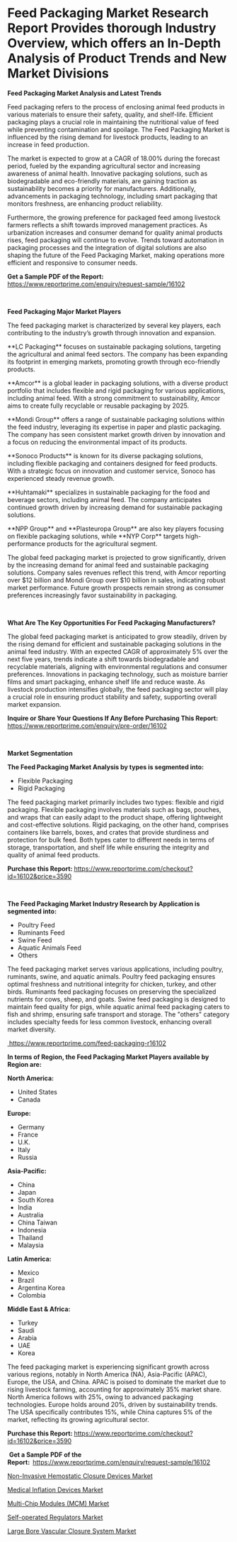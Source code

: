<p><h1>Feed Packaging Market Research Report Provides thorough Industry Overview, which offers an In-Depth Analysis of Product Trends and New Market Divisions</h1></p><p><strong>Feed Packaging Market Analysis and Latest Trends</strong></p>
<p><p>Feed packaging refers to the process of enclosing animal feed products in various materials to ensure their safety, quality, and shelf-life. Efficient packaging plays a crucial role in maintaining the nutritional value of feed while preventing contamination and spoilage. The Feed Packaging Market is influenced by the rising demand for livestock products, leading to an increase in feed production.</p><p>The market is expected to grow at a CAGR of 18.00% during the forecast period, fueled by the expanding agricultural sector and increasing awareness of animal health. Innovative packaging solutions, such as biodegradable and eco-friendly materials, are gaining traction as sustainability becomes a priority for manufacturers. Additionally, advancements in packaging technology, including smart packaging that monitors freshness, are enhancing product reliability.</p><p>Furthermore, the growing preference for packaged feed among livestock farmers reflects a shift towards improved management practices. As urbanization increases and consumer demand for quality animal products rises, feed packaging will continue to evolve. Trends toward automation in packaging processes and the integration of digital solutions are also shaping the future of the Feed Packaging Market, making operations more efficient and responsive to consumer needs.</p></p>
<p><strong>Get a Sample PDF of the Report:&nbsp;</strong> <a href="https://www.reportprime.com/enquiry/request-sample/16102?utm_campaign=1472&utm_medium=2&utm_source=Github&utm_content=ia&utm_term=11102024&utm_id=feed-packaging">https://www.reportprime.com/enquiry/request-sample/16102</a></p>
<p>&nbsp;</p>
<p><strong>Feed Packaging Major Market Players</strong></p>
<p><p>The feed packaging market is characterized by several key players, each contributing to the industry’s growth through innovation and expansion. </p><p>**LC Packaging** focuses on sustainable packaging solutions, targeting the agricultural and animal feed sectors. The company has been expanding its footprint in emerging markets, promoting growth through eco-friendly products.</p><p>**Amcor** is a global leader in packaging solutions, with a diverse product portfolio that includes flexible and rigid packaging for various applications, including animal feed. With a strong commitment to sustainability, Amcor aims to create fully recyclable or reusable packaging by 2025.</p><p>**Mondi Group** offers a range of sustainable packaging solutions within the feed industry, leveraging its expertise in paper and plastic packaging. The company has seen consistent market growth driven by innovation and a focus on reducing the environmental impact of its products.</p><p>**Sonoco Products** is known for its diverse packaging solutions, including flexible packaging and containers designed for feed products. With a strategic focus on innovation and customer service, Sonoco has experienced steady revenue growth.</p><p>**Huhtamaki** specializes in sustainable packaging for the food and beverage sectors, including animal feed. The company anticipates continued growth driven by increasing demand for sustainable packaging solutions.</p><p>**NPP Group** and **Plasteuropa Group** are also key players focusing on flexible packaging solutions, while **NYP Corp** targets high-performance products for the agricultural segment.</p><p>The global feed packaging market is projected to grow significantly, driven by the increasing demand for animal feed and sustainable packaging solutions. Company sales revenues reflect this trend, with Amcor reporting over $12 billion and Mondi Group over $10 billion in sales, indicating robust market performance. Future growth prospects remain strong as consumer preferences increasingly favor sustainability in packaging.</p></p>
<p>&nbsp;</p>
<p><strong>What Are The Key Opportunities For Feed Packaging Manufacturers?</strong></p>
<p><p>The global feed packaging market is anticipated to grow steadily, driven by the rising demand for efficient and sustainable packaging solutions in the animal feed industry. With an expected CAGR of approximately 5% over the next five years, trends indicate a shift towards biodegradable and recyclable materials, aligning with environmental regulations and consumer preferences. Innovations in packaging technology, such as moisture barrier films and smart packaging, enhance shelf life and reduce waste. As livestock production intensifies globally, the feed packaging sector will play a crucial role in ensuring product stability and safety, supporting overall market expansion.</p></p>
<p><strong>Inquire or Share Your Questions If Any Before Purchasing This Report:</strong> <a href="https://www.reportprime.com/enquiry/pre-order/16102?utm_campaign=1472&utm_medium=2&utm_source=Github&utm_content=ia&utm_term=11102024&utm_id=feed-packaging">https://www.reportprime.com/enquiry/pre-order/16102</a></p>
<p>&nbsp;</p>
<p><strong>Market Segmentation</strong></p>
<p><strong>The Feed Packaging Market Analysis by types is segmented into:</strong></p>
<p><ul><li>Flexible Packaging</li><li>Rigid Packaging</li></ul></p>
<p><p>The feed packaging market primarily includes two types: flexible and rigid packaging. Flexible packaging involves materials such as bags, pouches, and wraps that can easily adapt to the product shape, offering lightweight and cost-effective solutions. Rigid packaging, on the other hand, comprises containers like barrels, boxes, and crates that provide sturdiness and protection for bulk feed. Both types cater to different needs in terms of storage, transportation, and shelf life while ensuring the integrity and quality of animal feed products.</p></p>
<p><strong>Purchase this Report:&nbsp;</strong><a href="https://www.reportprime.com/checkout?id=16102&price=3590&utm_campaign=1472&utm_medium=2&utm_source=Github&utm_content=ia&utm_term=11102024&utm_id=feed-packaging">https://www.reportprime.com/checkout?id=16102&price=3590</a></p>
<p>&nbsp;</p>
<p><strong>The Feed Packaging Market Industry Research by Application is segmented into:</strong></p>
<p><ul><li>Poultry Feed</li><li>Ruminants Feed</li><li>Swine Feed</li><li>Aquatic Animals Feed</li><li>Others</li></ul></p>
<p><p>The feed packaging market serves various applications, including poultry, ruminants, swine, and aquatic animals. Poultry feed packaging ensures optimal freshness and nutritional integrity for chicken, turkey, and other birds. Ruminants feed packaging focuses on preserving the specialized nutrients for cows, sheep, and goats. Swine feed packaging is designed to maintain feed quality for pigs, while aquatic animal feed packaging caters to fish and shrimp, ensuring safe transport and storage. The "others" category includes specialty feeds for less common livestock, enhancing overall market diversity.</p></p>
<p><a href="https://www.reportprime.com/feed-packaging-r16102?utm_campaign=1472&utm_medium=2&utm_source=Github&utm_content=ia&utm_term=11102024&utm_id=feed-packaging">&nbsp;https://www.reportprime.com/feed-packaging-r16102</a></p>
<p><strong>In terms of Region, the Feed Packaging Market Players available by Region are:</strong></p>
<p>
    <p> <strong> North America: </strong>
        <ul>
            <li>United States</li>
            <li>Canada</li>
        </ul>
        </p> 
    <p> <strong> Europe: </strong>
        <ul>
            <li>Germany</li>
            <li>France</li>
            <li>U.K.</li>
            <li>Italy</li>
            <li>Russia</li>
        </ul>
        </p> 
    <p> <strong> Asia-Pacific: </strong>
        <ul>
            <li>China</li>
            <li>Japan</li>
            <li>South Korea</li>
            <li>India</li>
            <li>Australia</li>
            <li>China Taiwan</li>
            <li>Indonesia</li>
            <li>Thailand</li>
            <li>Malaysia</li>
        </ul>
        </p> 
    <p> <strong> Latin America: </strong>
        <ul>
            <li>Mexico</li>
            <li>Brazil</li>
            <li>Argentina Korea</li>
            <li>Colombia</li>
        </ul>
        </p> 
    <p> <strong> Middle East & Africa: </strong>
        <ul>
            <li>Turkey</li>
            <li>Saudi</li>
            <li>Arabia</li>
            <li>UAE</li>
            <li>Korea</li>
        </ul>
    </p>
    </p>
<p><p>The feed packaging market is experiencing significant growth across various regions, notably in North America (NA), Asia-Pacific (APAC), Europe, the USA, and China. APAC is poised to dominate the market due to rising livestock farming, accounting for approximately 35% market share. North America follows with 25%, owing to advanced packaging technologies. Europe holds around 20%, driven by sustainability trends. The USA specifically contributes 15%, while China captures 5% of the market, reflecting its growing agricultural sector.</p></p>
<p><strong>Purchase this Report: </strong><a href="https://www.reportprime.com/checkout?id=16102&price=3590&utm_campaign=1472&utm_medium=2&utm_source=Github&utm_content=ia&utm_term=11102024&utm_id=feed-packaging">https://www.reportprime.com/checkout?id=16102&price=3590</a></p>
<p>&nbsp;<strong>Get a Sample PDF of the Report:&nbsp;&nbsp;</strong><a href="https://www.reportprime.com/enquiry/request-sample/16102?utm_campaign=1472&utm_medium=2&utm_source=Github&utm_content=ia&utm_term=11102024&utm_id=feed-packaging">https://www.reportprime.com/enquiry/request-sample/16102</a></p>
<p><strong></strong></p>
<p><p><a href="https://www.linkedin.com/pulse/non-invasive-hemostatic-closure-devices-spectrum-usage-patterns-us4he?utm_campaign=1472&utm_medium=2&utm_source=Github&utm_content=ia&utm_term=11102024&utm_id=feed-packaging">Non-Invasive Hemostatic Closure Devices Market</a></p><p><a href="https://www.linkedin.com/pulse/medical-inflation-devices-market-transformation-growth-forecasts-iimse?utm_campaign=1472&utm_medium=2&utm_source=Github&utm_content=ia&utm_term=11102024&utm_id=feed-packaging">Medical Inflation Devices Market</a></p><p><a href="https://www.linkedin.com/pulse/multi-chip-modules-mcm-market-share-size-trends-industry-vajfe?utm_campaign=1472&utm_medium=2&utm_source=Github&utm_content=ia&utm_term=11102024&utm_id=feed-packaging">Multi-Chip Modules (MCM) Market</a></p><p><a href="https://www.linkedin.com/pulse/competitive-intelligence-self-operated-regulators-market-grfee?utm_campaign=1472&utm_medium=2&utm_source=Github&utm_content=ia&utm_term=11102024&utm_id=feed-packaging">Self-operated Regulators Market</a></p><p><a href="https://www.linkedin.com/pulse/analyzing-global-large-bore-vascular-closure-system-market-rxxte?utm_campaign=1472&utm_medium=2&utm_source=Github&utm_content=ia&utm_term=11102024&utm_id=feed-packaging">Large Bore Vascular Closure System Market</a></p></p>